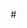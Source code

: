 #<!DOCTYPE html>
<html lang="en">
<head>
    <meta charset="UTF-8">
    <meta name="viewport" content="width=device-width, initial-scale=1.0">
    <title>Devatrisha Purkayastha - Interactive Resume</title>
    <style>
        * {
            margin: 0;
            padding: 0;
            box-sizing: border-box;
        }

        body {
            font-family: 'Segoe UI', Tahoma, Geneva, Verdana, sans-serif;
            background: linear-gradient(135deg, #667eea 0%, #764ba2 100%);
            padding: 20px;
            min-height: 100vh;
        }

        .container {
            max-width: 900px;
            margin: 0 auto;
            background: white;
            border-radius: 20px;
            box-shadow: 0 20px 60px rgba(0,0,0,0.3);
            overflow: hidden;
        }

        .header {
            background: linear-gradient(135deg, #667eea 0%, #764ba2 100%);
            color: white;
            padding: 40px;
            text-align: center;
        }

        .header h1 {
            font-size: 2.5em;
            margin-bottom: 10px;
            text-transform: uppercase;
            letter-spacing: 2px;
        }

        .header p {
            font-size: 1.1em;
            opacity: 0.95;
            margin: 5px 0;
        }

        .controls {
            background: #f8f9fa;
            padding: 15px 40px;
            border-bottom: 2px solid #e9ecef;
            display: flex;
            justify-content: space-between;
            align-items: center;
        }

        .edit-btn, .add-section-btn, .export-btn {
            padding: 10px 20px;
            border: none;
            border-radius: 25px;
            cursor: pointer;
            font-weight: 600;
            transition: all 0.3s;
        }

        .edit-btn {
            background: #667eea;
            color: white;
        }

        .edit-btn:hover {
            background: #5568d3;
            transform: translateY(-2px);
        }

        .add-section-btn {
            background: #10b981;
            color: white;
        }

        .add-section-btn:hover {
            background: #059669;
            transform: translateY(-2px);
        }

        .export-btn {
            background: #f59e0b;
            color: white;
        }

        .export-btn:hover {
            background: #d97706;
            transform: translateY(-2px);
        }

        .content {
            padding: 40px;
        }

        .section {
            margin-bottom: 40px;
            position: relative;
            padding: 20px;
            border-radius: 10px;
            transition: all 0.3s;
        }

        .section:hover {
            background: #f8f9fa;
        }

        .section-header {
            display: flex;
            justify-content: space-between;
            align-items: center;
            margin-bottom: 20px;
        }

        .section h2 {
            color: #667eea;
            font-size: 1.8em;
            border-bottom: 3px solid #667eea;
            padding-bottom: 10px;
            display: inline-block;
        }

        .section-controls {
            display: none;
            gap: 10px;
        }

        .section:hover .section-controls {
            display: flex;
        }

        .icon-btn {
            background: none;
            border: none;
            cursor: pointer;
            font-size: 1.2em;
            padding: 5px 10px;
            border-radius: 5px;
            transition: all 0.3s;
        }

        .icon-btn:hover {
            background: #e9ecef;
        }

        .editable {
            outline: none;
            padding: 5px;
            border-radius: 5px;
            transition: all 0.3s;
        }

        .editable:focus {
            background: #fff3cd;
            box-shadow: 0 0 0 3px rgba(102, 126, 234, 0.2);
        }

        .skills-grid {
            display: grid;
            grid-template-columns: repeat(auto-fit, minmax(250px, 1fr));
            gap: 20px;
        }

        .skill-category {
            background: #f8f9fa;
            padding: 20px;
            border-radius: 10px;
            border-left: 4px solid #667eea;
        }

        .skill-category h3 {
            color: #667eea;
            margin-bottom: 10px;
        }

        .experience-item, .education-item {
            margin-bottom: 25px;
            padding: 20px;
            background: #f8f9fa;
            border-radius: 10px;
            border-left: 4px solid #764ba2;
        }

        .experience-item h3, .education-item h3 {
            color: #764ba2;
            margin-bottom: 5px;
        }

        .experience-item h4, .education-item h4 {
            color: #6c757d;
            font-weight: normal;
            margin-bottom: 10px;
        }

        .experience-item ul, .education-item ul {
            margin-left: 20px;
            margin-top: 10px;
        }

        .experience-item li {
            margin-bottom: 8px;
            line-height: 1.6;
        }

        .publications {
            background: #f8f9fa;
            padding: 20px;
            border-radius: 10px;
            border-left: 4px solid #10b981;
        }

        .publications a {
            color: #667eea;
            text-decoration: none;
            font-weight: 600;
        }

        .publications a:hover {
            text-decoration: underline;
        }

        .modal {
            display: none;
            position: fixed;
            top: 0;
            left: 0;
            width: 100%;
            height: 100%;
            background: rgba(0,0,0,0.5);
            z-index: 1000;
            justify-content: center;
            align-items: center;
        }

        .modal-content {
            background: white;
            padding: 30px;
            border-radius: 15px;
            max-width: 500px;
            width: 90%;
        }

        .modal-content h3 {
            margin-bottom: 20px;
            color: #667eea;
        }

        .modal-content input, .modal-content textarea {
            width: 100%;
            padding: 10px;
            margin-bottom: 15px;
            border: 2px solid #e9ecef;
            border-radius: 5px;
            font-family: inherit;
        }

        .modal-content textarea {
            min-height: 100px;
            resize: vertical;
        }

        .modal-buttons {
            display: flex;
            gap: 10px;
            justify-content: flex-end;
        }

        .modal-buttons button {
            padding: 10px 20px;
            border: none;
            border-radius: 5px;
            cursor: pointer;
            font-weight: 600;
        }

        .modal-buttons .save {
            background: #10b981;
            color: white;
        }

        .modal-buttons .cancel {
            background: #6c757d;
            color: white;
        }

        @media print {
            body {
                background: white;
                padding: 0;
            }
            .controls, .section-controls, .icon-btn {
                display: none !important;
            }
            .container {
                box-shadow: none;
            }
        }
    </style>
</head>
<body>
    <div class="container">
        <div class="header">
            <h1 contenteditable="true" class="editable" id="name">Devatrisha Purkayastha</h1>
            <p contenteditable="true" class="editable" id="title">Integrated MS-PhD, IISER Pune, India</p>
            <p contenteditable="true" class="editable" id="contact">📞 +91 93667 58373 | 📧 devatrisha13@gmail.com | 🔗 <a href="https://www.linkedin.com/in/devatrisha-p-513427118/" style="color: white;">LinkedIn</a></p>
        </div>

        <div class="controls">
            <button class="edit-btn" onclick="toggleEdit()">🖊️ Edit Mode: OFF</button>
            <button class="add-section-btn" onclick="showAddSection()">➕ Add Section</button>
            <button class="export-btn" onclick="exportResume()">💾 Export HTML</button>
        </div>

        <div class="content" id="content">
            <div class="section" id="summary">
                <div class="section-header">
                    <h2>Professional Summary</h2>
                    <div class="section-controls">
                        <button class="icon-btn" onclick="deleteSection('summary')">🗑️</button>
                    </div>
                </div>
                <p contenteditable="true" class="editable">Highly motivated PhD Candidate (expected 2026) specializing in Next-Generation Sequencing (NGS) workflows and advanced regulatory biology. I possess expertise in how <strong>RNAs regulate 3D structure of the genome and control gene expression</strong> in a eukaryotic pathogen model, requiring the design of end-to-end wet and dry lab methodologies. I crave opportunities for scientific puzzle-solving at the frontier of genomics technology and seek a challenging scientist role to contribute directly to industry R&D excellence and explore the translational pathways enabled by a leading platform.</p>
            </div>

            <div class="section" id="skills">
                <div class="section-header">
                    <h2>Core Technical & Translational Skills</h2>
                    <div class="section-controls">
                        <button class="icon-btn" onclick="deleteSection('skills')">🗑️</button>
                    </div>
                </div>
                <div class="skills-grid">
                    <div class="skill-category">
                        <h3 contenteditable="true" class="editable">Genomics & Wet Lab</h3>
                        <p contenteditable="true" class="editable">Basic Molecular Biology techniques, NGS Workflow Design, 3D Genome Mapping (Hi-C), Epigenetics (ChIP-seq), Transcription Kinetics, CRISPR/Cas9, Proteomics, in-vitro assays, Cell culture.</p>
                    </div>
                    <div class="skill-category">
                        <h3 contenteditable="true" class="editable">Microscopy & Imaging</h3>
                        <p contenteditable="true" class="editable">Brightfield, Epifluorescence, Confocal, Multi-color Immunofluorescence (IFA), FRAP (Fluorescence Recovery After Photobleaching), Live Imaging, Z-stack Acquisition, Image Analysis (ImageJ)</p>
                    </div>
                    <div class="skill-category">
                        <h3 contenteditable="true" class="editable">Data & Bioinformatics</h3>
                        <p contenteditable="true" class="editable">NGS data QC and pipeline optimization, Statistical Modeling (R), Python (Pandas/NumPy), Juicer, Complex Data Visualization, Data-Driven Insight Generation.</p>
                    </div>
                    <div class="skill-category">
                        <h3 contenteditable="true" class="editable">Translational Innovation</h3>
                        <p contenteditable="true" class="editable">Market Research, Pre-seed Business Modeling, Intellectual Property Strategy, Tech Transfer Readiness, Investor Proposal Generation</p>
                    </div>
                    <div class="skill-category">
                        <h3 contenteditable="true" class="editable">Laboratory Operations</h3>
                        <p contenteditable="true" class="editable">Procurement & Inventory Management (Vendor Relations, Budget Comparison), Workflow Scheduling and Active Scientific Discussion Leadership.</p>
                    </div>
                    <div class="skill-category">
                        <h3 contenteditable="true" class="editable">Teaching & Mentorship</h3>
                        <p contenteditable="true" class="editable">Mentored 5+ trainees, guided Gold Medal winning iGEM 2021 team, coordinated outreach teaching for underprivileged high school students, and served as institute TA.</p>
                    </div>
                </div>
            </div>

            <div class="section" id="experience">
                <div class="section-header">
                    <h2>Professional Experience</h2>
                    <div class="section-controls">
                        <button class="icon-btn" onclick="deleteSection('experience')">🗑️</button>
                    </div>
                </div>
                <div class="experience-item">
                    <h3 contenteditable="true" class="editable">Integrated PhD Scholar</h3>
                    <h4 contenteditable="true" class="editable">Plasmodium Epigenetics Lab, IISER Pune, India | 2019 - Present</h4>
                    <ul>
                        <li contenteditable="true" class="editable"><strong>Disease Mechanism Discovery:</strong> Led the effort to uncover how non-coding RNAs regulate genome structure to control virulence genes, crucial in understanding malaria pathogenesis (Currently ongoing & unpublished work).</li>
                        <li contenteditable="true" class="editable"><strong>End-to-End Wet Lab Platform Execution:</strong> Developed and implemented an integrated multi-omic platform (ChIP-seq, Hi-C, RNA-seq) from sample preparation, final library construction and data analysis and pipeline designs, demonstrating expertise in complex bench-to-data workflows.</li>
                        <li contenteditable="true" class="editable"><strong>Methodology & Quality Control:</strong> Mastered advanced, non-standard techniques like 3D genome mapping and nascent RNA sequencing, successfully overcoming challenges inherent to a non-canonical eukaryotic genome such as Plasmodium falciparum.</li>
                    </ul>
                </div>
                <div class="experience-item">
                    <h3 contenteditable="true" class="editable">AIC-SEED Student Entrepreneur-in-Residence Program</h3>
                    <h4 contenteditable="true" class="editable">Translational Innovation Exposure | 2023 - 2024</h4>
                    <ul>
                        <li contenteditable="true" class="editable"><strong>Entrepreneurship:</strong> Co-founded a deep tech startup "Still-Silk", a futuristic endeavor to produce spider silk fibers of high tensile strength through recombinant biotechnology.</li>
                        <li contenteditable="true" class="editable"><strong>Technical Scaling & Strategic Funding:</strong> Developed the pre-seed business model, led the translational strategy, including collaborating with textile scientists to formulate recombinant yarn spinning methods and conducting research and authored multiple competitive biotech grants (e.g., BIRAC), demonstrating the ability to secure strategic resources and communicate technical milestones to investors/funders.</li>
                    </ul>
                </div>
            </div>

            <div class="section" id="publications">
                <div class="section-header">
                    <h2>Research Contributions</h2>
                    <div class="section-controls">
                        <button class="icon-btn" onclick="deleteSection('publications')">🗑️</button>
                    </div>
                </div>
                <div class="publications">
                    <p contenteditable="true" class="editable">• Mamatharani, D. V., Purkayastha, D., et al. (2025). <a href="https://www.biorxiv.org/content/10.1101/2025.09.23.678141v1.full">The regulation of virulence gene expression...</a> (bioRxiv).</p>
                    <p contenteditable="true" class="editable">• Purkayastha, D., & Karmodiya, K. (2023). <a href="https://www.sciencedirect.com/science/article/pii/S156713482300103X">RNA Polymerase II evolution and adaptations...</a> Infection, Genetics and Evolution, 115, 105505.</p>
                </div>
            </div>

            <div class="section" id="education">
                <div class="section-header">
                    <h2>Education & Credentials</h2>
                    <div class="section-controls">
                        <button class="icon-btn" onclick="deleteSection('education')">🗑️</button>
                    </div>
                </div>
                <div class="education-item">
                    <h3 contenteditable="true" class="editable">Integrated PhD (MSc + PhD), Biology</h3>
                    <h4 contenteditable="true" class="editable">Expected 2026 | IISER Pune | Supervisor: Dr. Krishanpal Karmodiya | MS-CGPA: 8.4</h4>
                </div>
                <div class="education-item">
                    <h3 contenteditable="true" class="editable">BSc (Hons), Biotechnology</h3>
                    <h4 contenteditable="true" class="editable">2016-2019 | St. Edmund's College, North Eastern Hill University, Shillong | University Rank 2</h4>
                </div>
                <div class="education-item">
                    <h3 contenteditable="true" class="editable">Credentials</h3>
                    <p contenteditable="true" class="editable">CSIR-NET (AIR 61) | JGEEBILS Qualifier | AIC-SEED-StEP Fellow | Ishaan Uday Scholar | HBCSE Biology Olympiad - State Topper</p>
                </div>
            </div>
        </div>
    </div>

    <div class="modal" id="addSectionModal">
        <div class="modal-content">
            <h3>Add New Section</h3>
            <input type="text" id="sectionTitle" placeholder="Section Title (e.g., Hobbies, Awards)">
            <textarea id="sectionContent" placeholder="Section content..."></textarea>
            <div class="modal-buttons">
                <button class="cancel" onclick="closeModal()">Cancel</button>
                <button class="save" onclick="addNewSection()">Add Section</button>
            </div>
        </div>
    </div>

    <script>
        let editMode = false;

        function toggleEdit() {
            editMode = !editMode;
            const btn = document.querySelector('.edit-btn');
            const editables = document.querySelectorAll('.editable');
            
            if (editMode) {
                btn.textContent = '🖊️ Edit Mode: ON';
                btn.style.background = '#10b981';
                editables.forEach(el => el.setAttribute('contenteditable', 'true'));
            } else {
                btn.textContent = '🖊️ Edit Mode: OFF';
                btn.style.background = '#667eea';
                editables.forEach(el => el.setAttribute('contenteditable', 'false'));
                saveToStorage();
            }
        }

        function showAddSection() {
            document.getElementById('addSectionModal').style.display = 'flex';
        }

        function closeModal() {
            document.getElementById('addSectionModal').style.display = 'none';
            document.getElementById('sectionTitle').value = '';
            document.getElementById('sectionContent').value = '';
        }

        function addNewSection() {
            const title = document.getElementById('sectionTitle').value;
            const content = document.getElementById('sectionContent').value;
            
            if (!title || !content) {
                alert('Please fill in both title and content');
                return;
            }

            const sectionId = 'section_' + Date.now();
            const newSection = document.createElement('div');
            newSection.className = 'section';
            newSection.id = sectionId;
            newSection.innerHTML = `
                <div class="section-header">
                    <h2>${title}</h2>
                    <div class="section-controls">
                        <button class="icon-btn" onclick="deleteSection('${sectionId}')">🗑️</button>
                    </div>
                </div>
                <p contenteditable="true" class="editable">${content}</p>
            `;

            document.getElementById('content').appendChild(newSection);
            closeModal();
            saveToStorage();
        }

        function deleteSection(sectionId) {
            if (confirm('Are you sure you want to delete this section?')) {
                document.getElementById(sectionId).remove();
                saveToStorage();
            }
        }

        function exportResume() {
            const content = document.documentElement.outerHTML;
            const blob = new Blob([content], { type: 'text/html' });
            const url = URL.createObjectURL(blob);
            const a = document.createElement('a');
            a.href = url;
            a.download = 'devatrisha_resume.html';
            a.click();
            URL.revokeObjectURL(url);
        }

        function saveToStorage() {
            const content = document.getElementById('content').innerHTML;
            const header = document.querySelector('.header').innerHTML;
            const data = { content, header };
            // Data stored in memory for this session
            window.resumeData = data;
        }

        function loadFromStorage() {
            if (window.resumeData) {
                document.getElementById('content').innerHTML = window.resumeData.content;
                document.querySelector('.header').innerHTML = window.resumeData.header;
            }
        }

        window.addEventListener('load', loadFromStorage);
    </script>
</body>
</html>

